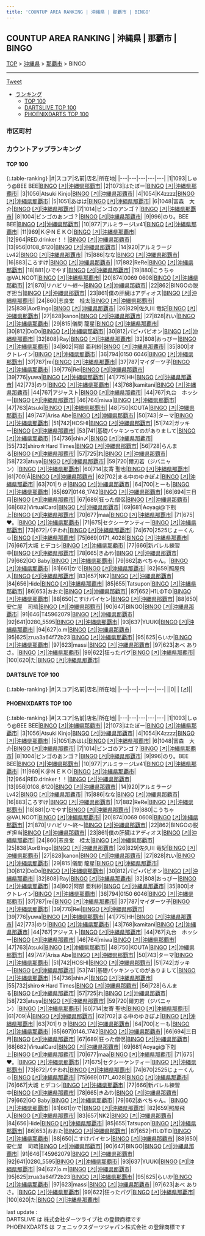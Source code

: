 ```yaml
---
title: 'COUNTUP AREA RANKING | 沖縄県 | 那覇市 | BINGO'
---
```

## COUNTUP AREA RANKING | 沖縄県 | 那覇市 | BINGO

[TOP](/darts/rank/) > [沖縄県](/darts/rank/沖縄県/) > [那覇市](/darts/rank/沖縄県/那覇市/) > BINGO

___

<a href="https://twitter.com/share?ref_src=twsrc%5Etfw" data-text="COUNTUP AREA RANKING | 沖縄県那覇市BINGO" class="twitter-share-button" data-hashtags="DARTSLIVE,PHOENIXDARTS,darts,ダーツ" data-show-count="false">Tweet</a>

* [ランキング](#カウントアップランキング)
    * [TOP 100](#top-100)
    * [DARTSLIVE TOP 100](#dartslive-top-100)
    * [PHOENIXDARTS TOP 100](#phoenixdarts-top-100)

### 市区町村

<ul>

</ul>

### カウントアップランキング

#### TOP 100



{:.table-ranking}
|#|スコア|名前|店名|所在地|
|---|---|---|---|---|
|1|1093|<span class="rank-name-pd">しゅう@BEE BEE</span>|<a href="/darts/rank/shops/79689.html">BINGO</a> <a href="https://vs.phoenixdarts.com/jp/shop/shopDetailInfo/s_79689?s_seq=79689">[↗]</a>|<a href="/darts/rank/沖縄県/那覇市">沖縄県那覇市</a>|
|2|1073|<span class="rank-name-pd">はたぼー</span>|<a href="/darts/rank/shops/79689.html">BINGO</a> <a href="https://vs.phoenixdarts.com/jp/shop/shopDetailInfo/s_79689?s_seq=79689">[↗]</a>|<a href="/darts/rank/沖縄県/那覇市">沖縄県那覇市</a>|
|3|1056|<span class="rank-name-pd">Atsuki Kinjo</span>|<a href="/darts/rank/shops/79689.html">BINGO</a> <a href="https://vs.phoenixdarts.com/jp/shop/shopDetailInfo/s_79689?s_seq=79689">[↗]</a>|<a href="/darts/rank/沖縄県/那覇市">沖縄県那覇市</a>|
|4|1054|<span class="rank-name-pd">K4zzzz</span>|<a href="/darts/rank/shops/79689.html">BINGO</a> <a href="https://vs.phoenixdarts.com/jp/shop/shopDetailInfo/s_79689?s_seq=79689">[↗]</a>|<a href="/darts/rank/沖縄県/那覇市">沖縄県那覇市</a>|
|5|1051|<span class="rank-name-pd">あはは</span>|<a href="/darts/rank/shops/79689.html">BINGO</a> <a href="https://vs.phoenixdarts.com/jp/shop/shopDetailInfo/s_79689?s_seq=79689">[↗]</a>|<a href="/darts/rank/沖縄県/那覇市">沖縄県那覇市</a>|
|6|1048|<span class="rank-name-pd">富森　大介</span>|<a href="/darts/rank/shops/79689.html">BINGO</a> <a href="https://vs.phoenixdarts.com/jp/shop/shopDetailInfo/s_79689?s_seq=79689">[↗]</a>|<a href="/darts/rank/沖縄県/那覇市">沖縄県那覇市</a>|
|7|1014|<span class="rank-name-pd">ビンゴのアンゴ？</span>|<a href="/darts/rank/shops/79689.html">BINGO</a> <a href="https://vs.phoenixdarts.com/jp/shop/shopDetailInfo/s_79689?s_seq=79689">[↗]</a>|<a href="/darts/rank/沖縄県/那覇市">沖縄県那覇市</a>|
|8|1004|<span class="rank-name-pd">ビンゴのあンゴ？</span>|<a href="/darts/rank/shops/79689.html">BINGO</a> <a href="https://vs.phoenixdarts.com/jp/shop/shopDetailInfo/s_79689?s_seq=79689">[↗]</a>|<a href="/darts/rank/沖縄県/那覇市">沖縄県那覇市</a>|
|9|996|<span class="rank-name-pd">のり。BEE BEE</span>|<a href="/darts/rank/shops/79689.html">BINGO</a> <a href="https://vs.phoenixdarts.com/jp/shop/shopDetailInfo/s_79689?s_seq=79689">[↗]</a>|<a href="/darts/rank/沖縄県/那覇市">沖縄県那覇市</a>|
|10|977|<span class="rank-name-pd">アルミラージLv41</span>|<a href="/darts/rank/shops/79689.html">BINGO</a> <a href="https://vs.phoenixdarts.com/jp/shop/shopDetailInfo/s_79689?s_seq=79689">[↗]</a>|<a href="/darts/rank/沖縄県/那覇市">沖縄県那覇市</a>|
|11|969|<span class="rank-name-pd">Ｋ＠ＮＥＫＯ</span>|<a href="/darts/rank/shops/79689.html">BINGO</a> <a href="https://vs.phoenixdarts.com/jp/shop/shopDetailInfo/s_79689?s_seq=79689">[↗]</a>|<a href="/darts/rank/沖縄県/那覇市">沖縄県那覇市</a>|
|12|964|<span class="rank-name-pd">RED.drinker！！</span>|<a href="/darts/rank/shops/79689.html">BINGO</a> <a href="https://vs.phoenixdarts.com/jp/shop/shopDetailInfo/s_79689?s_seq=79689">[↗]</a>|<a href="/darts/rank/沖縄県/那覇市">沖縄県那覇市</a>|
|13|956|<span class="rank-name-pd">0108_6120</span>|<a href="/darts/rank/shops/79689.html">BINGO</a> <a href="https://vs.phoenixdarts.com/jp/shop/shopDetailInfo/s_79689?s_seq=79689">[↗]</a>|<a href="/darts/rank/沖縄県/那覇市">沖縄県那覇市</a>|
|14|920|<span class="rank-name-pd">アルミラージLv42</span>|<a href="/darts/rank/shops/79689.html">BINGO</a> <a href="https://vs.phoenixdarts.com/jp/shop/shopDetailInfo/s_79689?s_seq=79689">[↗]</a>|<a href="/darts/rank/沖縄県/那覇市">沖縄県那覇市</a>|
|15|886|<span class="rank-name-pd">なな</span>|<a href="/darts/rank/shops/79689.html">BINGO</a> <a href="https://vs.phoenixdarts.com/jp/shop/shopDetailInfo/s_79689?s_seq=79689">[↗]</a>|<a href="/darts/rank/沖縄県/那覇市">沖縄県那覇市</a>|
|16|883|<span class="rank-name-pd">ころすけ</span>|<a href="/darts/rank/shops/79689.html">BINGO</a> <a href="https://vs.phoenixdarts.com/jp/shop/shopDetailInfo/s_79689?s_seq=79689">[↗]</a>|<a href="/darts/rank/沖縄県/那覇市">沖縄県那覇市</a>|
|17|882|<span class="rank-name-pd">ReRe</span>|<a href="/darts/rank/shops/79689.html">BINGO</a> <a href="https://vs.phoenixdarts.com/jp/shop/shopDetailInfo/s_79689?s_seq=79689">[↗]</a>|<a href="/darts/rank/沖縄県/那覇市">沖縄県那覇市</a>|
|18|881|<span class="rank-name-pd">ひでやす</span>|<a href="/darts/rank/shops/79689.html">BINGO</a> <a href="https://vs.phoenixdarts.com/jp/shop/shopDetailInfo/s_79689?s_seq=79689">[↗]</a>|<a href="/darts/rank/沖縄県/那覇市">沖縄県那覇市</a>|
|19|880|<span class="rank-name-pd">こうちゃ@VALNOOT</span>|<a href="/darts/rank/shops/79689.html">BINGO</a> <a href="https://vs.phoenixdarts.com/jp/shop/shopDetailInfo/s_79689?s_seq=79689">[↗]</a>|<a href="/darts/rank/沖縄県/那覇市">沖縄県那覇市</a>|
|20|874|<span class="rank-name-pd">0069 0608</span>|<a href="/darts/rank/shops/79689.html">BINGO</a> <a href="https://vs.phoenixdarts.com/jp/shop/shopDetailInfo/s_79689?s_seq=79689">[↗]</a>|<a href="/darts/rank/沖縄県/那覇市">沖縄県那覇市</a>|
|21|870|<span class="rank-name-pd">リハビリ〜終〜</span>|<a href="/darts/rank/shops/79689.html">BINGO</a> <a href="https://vs.phoenixdarts.com/jp/shop/shopDetailInfo/s_79689?s_seq=79689">[↗]</a>|<a href="/darts/rank/沖縄県/那覇市">沖縄県那覇市</a>|
|22|862|<span class="rank-name-pd">BINGOの脱ぎ担当</span>|<a href="/darts/rank/shops/79689.html">BINGO</a> <a href="https://vs.phoenixdarts.com/jp/shop/shopDetailInfo/s_79689?s_seq=79689">[↗]</a>|<a href="/darts/rank/沖縄県/那覇市">沖縄県那覇市</a>|
|23|861|<span class="rank-name-pd">僕の肝臓はアディオス</span>|<a href="/darts/rank/shops/79689.html">BINGO</a> <a href="https://vs.phoenixdarts.com/jp/shop/shopDetailInfo/s_79689?s_seq=79689">[↗]</a>|<a href="/darts/rank/沖縄県/那覇市">沖縄県那覇市</a>|
|24|860|<span class="rank-name-pd">志良堂　桂太</span>|<a href="/darts/rank/shops/79689.html">BINGO</a> <a href="https://vs.phoenixdarts.com/jp/shop/shopDetailInfo/s_79689?s_seq=79689">[↗]</a>|<a href="/darts/rank/沖縄県/那覇市">沖縄県那覇市</a>|
|25|838|<span class="rank-name-pd">AorBIngo</span>|<a href="/darts/rank/shops/79689.html">BINGO</a> <a href="https://vs.phoenixdarts.com/jp/shop/shopDetailInfo/s_79689?s_seq=79689">[↗]</a>|<a href="/darts/rank/沖縄県/那覇市">沖縄県那覇市</a>|
|26|829|<span class="rank-name-pd"><span class="pro-icon-pd"></span>佐久川 竜妃</span>|<a href="/darts/rank/shops/79689.html">BINGO</a> <a href="https://vs.phoenixdarts.com/jp/shop/shopDetailInfo/s_79689?s_seq=79689">[↗]</a>|<a href="/darts/rank/沖縄県/那覇市">沖縄県那覇市</a>|
|27|828|<span class="rank-name-pd">kanon</span>|<a href="/darts/rank/shops/79689.html">BINGO</a> <a href="https://vs.phoenixdarts.com/jp/shop/shopDetailInfo/s_79689?s_seq=79689">[↗]</a>|<a href="/darts/rank/沖縄県/那覇市">沖縄県那覇市</a>|
|27|828|<span class="rank-name-pd">れい</span>|<a href="/darts/rank/shops/79689.html">BINGO</a> <a href="https://vs.phoenixdarts.com/jp/shop/shopDetailInfo/s_79689?s_seq=79689">[↗]</a>|<a href="/darts/rank/沖縄県/那覇市">沖縄県那覇市</a>|
|29|815|<span class="rank-name-pd"><span class="pro-icon-pd"></span>儀間 龍星</span>|<a href="/darts/rank/shops/79689.html">BINGO</a> <a href="https://vs.phoenixdarts.com/jp/shop/shopDetailInfo/s_79689?s_seq=79689">[↗]</a>|<a href="/darts/rank/沖縄県/那覇市">沖縄県那覇市</a>|
|30|812|<span class="rank-name-pd">DoDo</span>|<a href="/darts/rank/shops/79689.html">BINGO</a> <a href="https://vs.phoenixdarts.com/jp/shop/shopDetailInfo/s_79689?s_seq=79689">[↗]</a>|<a href="/darts/rank/沖縄県/那覇市">沖縄県那覇市</a>|
|30|812|<span class="rank-name-pd">パピ•パピオン</span>|<a href="/darts/rank/shops/79689.html">BINGO</a> <a href="https://vs.phoenixdarts.com/jp/shop/shopDetailInfo/s_79689?s_seq=79689">[↗]</a>|<a href="/darts/rank/沖縄県/那覇市">沖縄県那覇市</a>|
|32|808|<span class="rank-name-pd">iRay</span>|<a href="/darts/rank/shops/79689.html">BINGO</a> <a href="https://vs.phoenixdarts.com/jp/shop/shopDetailInfo/s_79689?s_seq=79689">[↗]</a>|<a href="/darts/rank/沖縄県/那覇市">沖縄県那覇市</a>|
|32|808|<span class="rank-name-pd">おっぴー</span>|<a href="/darts/rank/shops/79689.html">BINGO</a> <a href="https://vs.phoenixdarts.com/jp/shop/shopDetailInfo/s_79689?s_seq=79689">[↗]</a>|<a href="/darts/rank/沖縄県/那覇市">沖縄県那覇市</a>|
|34|802|<span class="rank-name-pd">阿部 亜利紗</span>|<a href="/darts/rank/shops/79689.html">BINGO</a> <a href="https://vs.phoenixdarts.com/jp/shop/shopDetailInfo/s_79689?s_seq=79689">[↗]</a>|<a href="/darts/rank/沖縄県/那覇市">沖縄県那覇市</a>|
|35|800|<span class="rank-name-pd">オクトレイン</span>|<a href="/darts/rank/shops/79689.html">BINGO</a> <a href="https://vs.phoenixdarts.com/jp/shop/shopDetailInfo/s_79689?s_seq=79689">[↗]</a>|<a href="/darts/rank/沖縄県/那覇市">沖縄県那覇市</a>|
|36|794|<span class="rank-name-pd">0150 6046</span>|<a href="/darts/rank/shops/79689.html">BINGO</a> <a href="https://vs.phoenixdarts.com/jp/shop/shopDetailInfo/s_79689?s_seq=79689">[↗]</a>|<a href="/darts/rank/沖縄県/那覇市">沖縄県那覇市</a>|
|37|787|<span class="rank-name-pd">rei</span>|<a href="/darts/rank/shops/79689.html">BINGO</a> <a href="https://vs.phoenixdarts.com/jp/shop/shopDetailInfo/s_79689?s_seq=79689">[↗]</a>|<a href="/darts/rank/沖縄県/那覇市">沖縄県那覇市</a>|
|37|787|<span class="rank-name-pd">マイダーツ子</span>|<a href="/darts/rank/shops/79689.html">BINGO</a> <a href="https://vs.phoenixdarts.com/jp/shop/shopDetailInfo/s_79689?s_seq=79689">[↗]</a>|<a href="/darts/rank/沖縄県/那覇市">沖縄県那覇市</a>|
|39|776|<span class="rank-name-pd">Rei</span>|<a href="/darts/rank/shops/79689.html">BINGO</a> <a href="https://vs.phoenixdarts.com/jp/shop/shopDetailInfo/s_79689?s_seq=79689">[↗]</a>|<a href="/darts/rank/沖縄県/那覇市">沖縄県那覇市</a>|
|39|776|<span class="rank-name-pd">yuwa</span>|<a href="/darts/rank/shops/79689.html">BINGO</a> <a href="https://vs.phoenixdarts.com/jp/shop/shopDetailInfo/s_79689?s_seq=79689">[↗]</a>|<a href="/darts/rank/沖縄県/那覇市">沖縄県那覇市</a>|
|41|775|<span class="rank-name-pd">HH</span>|<a href="/darts/rank/shops/79689.html">BINGO</a> <a href="https://vs.phoenixdarts.com/jp/shop/shopDetailInfo/s_79689?s_seq=79689">[↗]</a>|<a href="/darts/rank/沖縄県/那覇市">沖縄県那覇市</a>|
|42|773|<span class="rank-name-pd">のり</span>|<a href="/darts/rank/shops/79689.html">BINGO</a> <a href="https://vs.phoenixdarts.com/jp/shop/shopDetailInfo/s_79689?s_seq=79689">[↗]</a>|<a href="/darts/rank/沖縄県/那覇市">沖縄県那覇市</a>|
|43|768|<span class="rank-name-pd">kamitani</span>|<a href="/darts/rank/shops/79689.html">BINGO</a> <a href="https://vs.phoenixdarts.com/jp/shop/shopDetailInfo/s_79689?s_seq=79689">[↗]</a>|<a href="/darts/rank/沖縄県/那覇市">沖縄県那覇市</a>|
|44|767|<span class="rank-name-pd">アジャスト</span>|<a href="/darts/rank/shops/79689.html">BINGO</a> <a href="https://vs.phoenixdarts.com/jp/shop/shopDetailInfo/s_79689?s_seq=79689">[↗]</a>|<a href="/darts/rank/沖縄県/那覇市">沖縄県那覇市</a>|
|44|767|<span class="rank-name-pd">丸台　ホッシー</span>|<a href="/darts/rank/shops/79689.html">BINGO</a> <a href="https://vs.phoenixdarts.com/jp/shop/shopDetailInfo/s_79689?s_seq=79689">[↗]</a>|<a href="/darts/rank/沖縄県/那覇市">沖縄県那覇市</a>|
|46|764|<span class="rank-name-pd">miwa</span>|<a href="/darts/rank/shops/79689.html">BINGO</a> <a href="https://vs.phoenixdarts.com/jp/shop/shopDetailInfo/s_79689?s_seq=79689">[↗]</a>|<a href="/darts/rank/沖縄県/那覇市">沖縄県那覇市</a>|
|47|763|<span class="rank-name-pd">Atsuki</span>|<a href="/darts/rank/shops/79689.html">BINGO</a> <a href="https://vs.phoenixdarts.com/jp/shop/shopDetailInfo/s_79689?s_seq=79689">[↗]</a>|<a href="/darts/rank/沖縄県/那覇市">沖縄県那覇市</a>|
|48|750|<span class="rank-name-pd">KOUTA</span>|<a href="/darts/rank/shops/79689.html">BINGO</a> <a href="https://vs.phoenixdarts.com/jp/shop/shopDetailInfo/s_79689?s_seq=79689">[↗]</a>|<a href="/darts/rank/沖縄県/那覇市">沖縄県那覇市</a>|
|49|747|<span class="rank-name-pd">Arisa Abe</span>|<a href="/darts/rank/shops/79689.html">BINGO</a> <a href="https://vs.phoenixdarts.com/jp/shop/shopDetailInfo/s_79689?s_seq=79689">[↗]</a>|<a href="/darts/rank/沖縄県/那覇市">沖縄県那覇市</a>|
|50|743|<span class="rank-name-pd">ターマ</span>|<a href="/darts/rank/shops/79689.html">BINGO</a> <a href="https://vs.phoenixdarts.com/jp/shop/shopDetailInfo/s_79689?s_seq=79689">[↗]</a>|<a href="/darts/rank/沖縄県/那覇市">沖縄県那覇市</a>|
|51|742|<span class="rank-name-pd">HOSHI</span>|<a href="/darts/rank/shops/79689.html">BINGO</a> <a href="https://vs.phoenixdarts.com/jp/shop/shopDetailInfo/s_79689?s_seq=79689">[↗]</a>|<a href="/darts/rank/沖縄県/那覇市">沖縄県那覇市</a>|
|51|742|<span class="rank-name-pd">ガッキー</span>|<a href="/darts/rank/shops/79689.html">BINGO</a> <a href="https://vs.phoenixdarts.com/jp/shop/shopDetailInfo/s_79689?s_seq=79689">[↗]</a>|<a href="/darts/rank/沖縄県/那覇市">沖縄県那覇市</a>|
|53|741|<span class="rank-name-pd">基礎パッキンってのがありまして</span>|<a href="/darts/rank/shops/79689.html">BINGO</a> <a href="https://vs.phoenixdarts.com/jp/shop/shopDetailInfo/s_79689?s_seq=79689">[↗]</a>|<a href="/darts/rank/沖縄県/那覇市">沖縄県那覇市</a>|
|54|736|<span class="rank-name-pd">shin〆</span>|<a href="/darts/rank/shops/79689.html">BINGO</a> <a href="https://vs.phoenixdarts.com/jp/shop/shopDetailInfo/s_79689?s_seq=79689">[↗]</a>|<a href="/darts/rank/沖縄県/那覇市">沖縄県那覇市</a>|
|55|732|<span class="rank-name-pd">shiro☆Hard Times</span>|<a href="/darts/rank/shops/79689.html">BINGO</a> <a href="https://vs.phoenixdarts.com/jp/shop/shopDetailInfo/s_79689?s_seq=79689">[↗]</a>|<a href="/darts/rank/沖縄県/那覇市">沖縄県那覇市</a>|
|56|728|<span class="rank-name-pd">らんまる</span>|<a href="/darts/rank/shops/79689.html">BINGO</a> <a href="https://vs.phoenixdarts.com/jp/shop/shopDetailInfo/s_79689?s_seq=79689">[↗]</a>|<a href="/darts/rank/沖縄県/那覇市">沖縄県那覇市</a>|
|57|725|<span class="rank-name-pd">れ</span>|<a href="/darts/rank/shops/79689.html">BINGO</a> <a href="https://vs.phoenixdarts.com/jp/shop/shopDetailInfo/s_79689?s_seq=79689">[↗]</a>|<a href="/darts/rank/沖縄県/那覇市">沖縄県那覇市</a>|
|58|723|<span class="rank-name-pd">atuya</span>|<a href="/darts/rank/shops/79689.html">BINGO</a> <a href="https://vs.phoenixdarts.com/jp/shop/shopDetailInfo/s_79689?s_seq=79689">[↗]</a>|<a href="/darts/rank/沖縄県/那覇市">沖縄県那覇市</a>|
|59|720|<span class="rank-name-pd">爾刃若（ジバニャン）</span>|<a href="/darts/rank/shops/79689.html">BINGO</a> <a href="https://vs.phoenixdarts.com/jp/shop/shopDetailInfo/s_79689?s_seq=79689">[↗]</a>|<a href="/darts/rank/沖縄県/那覇市">沖縄県那覇市</a>|
|60|714|<span class="rank-name-pd">友寄 聖也</span>|<a href="/darts/rank/shops/79689.html">BINGO</a> <a href="https://vs.phoenixdarts.com/jp/shop/shopDetailInfo/s_79689?s_seq=79689">[↗]</a>|<a href="/darts/rank/沖縄県/那覇市">沖縄県那覇市</a>|
|61|709|<span class="rank-name-pd">Å</span>|<a href="/darts/rank/shops/79689.html">BINGO</a> <a href="https://vs.phoenixdarts.com/jp/shop/shopDetailInfo/s_79689?s_seq=79689">[↗]</a>|<a href="/darts/rank/沖縄県/那覇市">沖縄県那覇市</a>|
|62|702|<span class="rank-name-pd">まる中のゆきぽよ</span>|<a href="/darts/rank/shops/79689.html">BINGO</a> <a href="https://vs.phoenixdarts.com/jp/shop/shopDetailInfo/s_79689?s_seq=79689">[↗]</a>|<a href="/darts/rank/沖縄県/那覇市">沖縄県那覇市</a>|
|63|701|<span class="rank-name-pd">りき</span>|<a href="/darts/rank/shops/79689.html">BINGO</a> <a href="https://vs.phoenixdarts.com/jp/shop/shopDetailInfo/s_79689?s_seq=79689">[↗]</a>|<a href="/darts/rank/沖縄県/那覇市">沖縄県那覇市</a>|
|64|700|<span class="rank-name-pd">とーも</span>|<a href="/darts/rank/shops/79689.html">BINGO</a> <a href="https://vs.phoenixdarts.com/jp/shop/shopDetailInfo/s_79689?s_seq=79689">[↗]</a>|<a href="/darts/rank/沖縄県/那覇市">沖縄県那覇市</a>|
|65|697|<span class="rank-name-pd">0146_1742</span>|<a href="/darts/rank/shops/79689.html">BINGO</a> <a href="https://vs.phoenixdarts.com/jp/shop/shopDetailInfo/s_79689?s_seq=79689">[↗]</a>|<a href="/darts/rank/沖縄県/那覇市">沖縄県那覇市</a>|
|66|694|<span class="rank-name-pd">三日月</span>|<a href="/darts/rank/shops/79689.html">BINGO</a> <a href="https://vs.phoenixdarts.com/jp/shop/shopDetailInfo/s_79689?s_seq=79689">[↗]</a>|<a href="/darts/rank/沖縄県/那覇市">沖縄県那覇市</a>|
|67|689|<span class="rank-name-pd">狂った僧侶</span>|<a href="/darts/rank/shops/79689.html">BINGO</a> <a href="https://vs.phoenixdarts.com/jp/shop/shopDetailInfo/s_79689?s_seq=79689">[↗]</a>|<a href="/darts/rank/沖縄県/那覇市">沖縄県那覇市</a>|
|68|682|<span class="rank-name-pd">VirtualCard</span>|<a href="/darts/rank/shops/79689.html">BINGO</a> <a href="https://vs.phoenixdarts.com/jp/shop/shopDetailInfo/s_79689?s_seq=79689">[↗]</a>|<a href="/darts/rank/沖縄県/那覇市">沖縄県那覇市</a>|
|69|681|<span class="rank-name-pd">Aoyagi@下剋上</span>|<a href="/darts/rank/shops/79689.html">BINGO</a> <a href="https://vs.phoenixdarts.com/jp/shop/shopDetailInfo/s_79689?s_seq=79689">[↗]</a>|<a href="/darts/rank/沖縄県/那覇市">沖縄県那覇市</a>|
|70|677|<span class="rank-name-pd">maa</span>|<a href="/darts/rank/shops/79689.html">BINGO</a> <a href="https://vs.phoenixdarts.com/jp/shop/shopDetailInfo/s_79689?s_seq=79689">[↗]</a>|<a href="/darts/rank/沖縄県/那覇市">沖縄県那覇市</a>|
|71|675|<span class="rank-name-pd">❤︎。</span>|<a href="/darts/rank/shops/79689.html">BINGO</a> <a href="https://vs.phoenixdarts.com/jp/shop/shopDetailInfo/s_79689?s_seq=79689">[↗]</a>|<a href="/darts/rank/沖縄県/那覇市">沖縄県那覇市</a>|
|71|675|<span class="rank-name-pd">セクシーケンティー</span>|<a href="/darts/rank/shops/79689.html">BINGO</a> <a href="https://vs.phoenixdarts.com/jp/shop/shopDetailInfo/s_79689?s_seq=79689">[↗]</a>|<a href="/darts/rank/沖縄県/那覇市">沖縄県那覇市</a>|
|73|672|<span class="rank-name-pd">パチわれ</span>|<a href="/darts/rank/shops/79689.html">BINGO</a> <a href="https://vs.phoenixdarts.com/jp/shop/shopDetailInfo/s_79689?s_seq=79689">[↗]</a>|<a href="/darts/rank/沖縄県/那覇市">沖縄県那覇市</a>|
|74|670|<span class="rank-name-pd">2525じょーくん☺︎</span>|<a href="/darts/rank/shops/79689.html">BINGO</a> <a href="https://vs.phoenixdarts.com/jp/shop/shopDetailInfo/s_79689?s_seq=79689">[↗]</a>|<a href="/darts/rank/沖縄県/那覇市">沖縄県那覇市</a>|
|75|669|<span class="rank-name-pd">0171_4028</span>|<a href="/darts/rank/shops/79689.html">BINGO</a> <a href="https://vs.phoenixdarts.com/jp/shop/shopDetailInfo/s_79689?s_seq=79689">[↗]</a>|<a href="/darts/rank/沖縄県/那覇市">沖縄県那覇市</a>|
|76|667|<span class="rank-name-pd">大城 ヒデコシ</span>|<a href="/darts/rank/shops/79689.html">BINGO</a> <a href="https://vs.phoenixdarts.com/jp/shop/shopDetailInfo/s_79689?s_seq=79689">[↗]</a>|<a href="/darts/rank/沖縄県/那覇市">沖縄県那覇市</a>|
|77|666|<span class="rank-name-pd">新バレル練習中</span>|<a href="/darts/rank/shops/79689.html">BINGO</a> <a href="https://vs.phoenixdarts.com/jp/shop/shopDetailInfo/s_79689?s_seq=79689">[↗]</a>|<a href="/darts/rank/沖縄県/那覇市">沖縄県那覇市</a>|
|78|665|<span class="rank-name-pd">きゐｻﾝ</span>|<a href="/darts/rank/shops/79689.html">BINGO</a> <a href="https://vs.phoenixdarts.com/jp/shop/shopDetailInfo/s_79689?s_seq=79689">[↗]</a>|<a href="/darts/rank/沖縄県/那覇市">沖縄県那覇市</a>|
|79|662|<span class="rank-name-pd">GO Baby</span>|<a href="/darts/rank/shops/79689.html">BINGO</a> <a href="https://vs.phoenixdarts.com/jp/shop/shopDetailInfo/s_79689?s_seq=79689">[↗]</a>|<a href="/darts/rank/沖縄県/那覇市">沖縄県那覇市</a>|
|79|662|<span class="rank-name-pd">あべちゃん。</span>|<a href="/darts/rank/shops/79689.html">BINGO</a> <a href="https://vs.phoenixdarts.com/jp/shop/shopDetailInfo/s_79689?s_seq=79689">[↗]</a>|<a href="/darts/rank/沖縄県/那覇市">沖縄県那覇市</a>|
|81|661|<span class="rank-name-pd">かで</span>|<a href="/darts/rank/shops/79689.html">BINGO</a> <a href="https://vs.phoenixdarts.com/jp/shop/shopDetailInfo/s_79689?s_seq=79689">[↗]</a>|<a href="/darts/rank/沖縄県/那覇市">沖縄県那覇市</a>|
|82|659|<span class="rank-name-pd">照屋飛人</span>|<a href="/darts/rank/shops/79689.html">BINGO</a> <a href="https://vs.phoenixdarts.com/jp/shop/shopDetailInfo/s_79689?s_seq=79689">[↗]</a>|<a href="/darts/rank/沖縄県/那覇市">沖縄県那覇市</a>|
|83|657|<span class="rank-name-pd">NK2</span>|<a href="/darts/rank/shops/79689.html">BINGO</a> <a href="https://vs.phoenixdarts.com/jp/shop/shopDetailInfo/s_79689?s_seq=79689">[↗]</a>|<a href="/darts/rank/沖縄県/那覇市">沖縄県那覇市</a>|
|84|656|<span class="rank-name-pd">Hide</span>|<a href="/darts/rank/shops/79689.html">BINGO</a> <a href="https://vs.phoenixdarts.com/jp/shop/shopDetailInfo/s_79689?s_seq=79689">[↗]</a>|<a href="/darts/rank/沖縄県/那覇市">沖縄県那覇市</a>|
|85|655|<span class="rank-name-pd">Tatsupon</span>|<a href="/darts/rank/shops/79689.html">BINGO</a> <a href="https://vs.phoenixdarts.com/jp/shop/shopDetailInfo/s_79689?s_seq=79689">[↗]</a>|<a href="/darts/rank/沖縄県/那覇市">沖縄県那覇市</a>|
|86|653|<span class="rank-name-pd">おおた</span>|<a href="/darts/rank/shops/79689.html">BINGO</a> <a href="https://vs.phoenixdarts.com/jp/shop/shopDetailInfo/s_79689?s_seq=79689">[↗]</a>|<a href="/darts/rank/沖縄県/那覇市">沖縄県那覇市</a>|
|87|652|<span class="rank-name-pd">H1LΦTΦ</span>|<a href="/darts/rank/shops/79689.html">BINGO</a> <a href="https://vs.phoenixdarts.com/jp/shop/shopDetailInfo/s_79689?s_seq=79689">[↗]</a>|<a href="/darts/rank/沖縄県/那覇市">沖縄県那覇市</a>|
|88|650|<span class="rank-name-pd">こすけパイセン</span>|<a href="/darts/rank/shops/79689.html">BINGO</a> <a href="https://vs.phoenixdarts.com/jp/shop/shopDetailInfo/s_79689?s_seq=79689">[↗]</a>|<a href="/darts/rank/沖縄県/那覇市">沖縄県那覇市</a>|
|88|650|<span class="rank-name-pd">安仁屋　司琉</span>|<a href="/darts/rank/shops/79689.html">BINGO</a> <a href="https://vs.phoenixdarts.com/jp/shop/shopDetailInfo/s_79689?s_seq=79689">[↗]</a>|<a href="/darts/rank/沖縄県/那覇市">沖縄県那覇市</a>|
|90|647|<span class="rank-name-pd">BINGO</span>|<a href="/darts/rank/shops/79689.html">BINGO</a> <a href="https://vs.phoenixdarts.com/jp/shop/shopDetailInfo/s_79689?s_seq=79689">[↗]</a>|<a href="/darts/rank/沖縄県/那覇市">沖縄県那覇市</a>|
|91|646|<span class="rank-name-pd">T45962079</span>|<a href="/darts/rank/shops/79689.html">BINGO</a> <a href="https://vs.phoenixdarts.com/jp/shop/shopDetailInfo/s_79689?s_seq=79689">[↗]</a>|<a href="/darts/rank/沖縄県/那覇市">沖縄県那覇市</a>|
|92|641|<span class="rank-name-pd">0280_5595</span>|<a href="/darts/rank/shops/79689.html">BINGO</a> <a href="https://vs.phoenixdarts.com/jp/shop/shopDetailInfo/s_79689?s_seq=79689">[↗]</a>|<a href="/darts/rank/沖縄県/那覇市">沖縄県那覇市</a>|
|93|637|<span class="rank-name-pd">YUUKI</span>|<a href="/darts/rank/shops/79689.html">BINGO</a> <a href="https://vs.phoenixdarts.com/jp/shop/shopDetailInfo/s_79689?s_seq=79689">[↗]</a>|<a href="/darts/rank/沖縄県/那覇市">沖縄県那覇市</a>|
|94|627|<span class="rank-name-pd">o.m</span>|<a href="/darts/rank/shops/79689.html">BINGO</a> <a href="https://vs.phoenixdarts.com/jp/shop/shopDetailInfo/s_79689?s_seq=79689">[↗]</a>|<a href="/darts/rank/沖縄県/那覇市">沖縄県那覇市</a>|
|95|625|<span class="rank-name-pd">zrua3a64f72b23</span>|<a href="/darts/rank/shops/79689.html">BINGO</a> <a href="https://vs.phoenixdarts.com/jp/shop/shopDetailInfo/s_79689?s_seq=79689">[↗]</a>|<a href="/darts/rank/沖縄県/那覇市">沖縄県那覇市</a>|
|95|625|<span class="rank-name-pd">らいか</span>|<a href="/darts/rank/shops/79689.html">BINGO</a> <a href="https://vs.phoenixdarts.com/jp/shop/shopDetailInfo/s_79689?s_seq=79689">[↗]</a>|<a href="/darts/rank/沖縄県/那覇市">沖縄県那覇市</a>|
|97|623|<span class="rank-name-pd">massi</span>|<a href="/darts/rank/shops/79689.html">BINGO</a> <a href="https://vs.phoenixdarts.com/jp/shop/shopDetailInfo/s_79689?s_seq=79689">[↗]</a>|<a href="/darts/rank/沖縄県/那覇市">沖縄県那覇市</a>|
|97|623|<span class="rank-name-pd">あべ ありさ。</span>|<a href="/darts/rank/shops/79689.html">BINGO</a> <a href="https://vs.phoenixdarts.com/jp/shop/shopDetailInfo/s_79689?s_seq=79689">[↗]</a>|<a href="/darts/rank/沖縄県/那覇市">沖縄県那覇市</a>|
|99|622|<span class="rank-name-pd">狂ったパグ</span>|<a href="/darts/rank/shops/79689.html">BINGO</a> <a href="https://vs.phoenixdarts.com/jp/shop/shopDetailInfo/s_79689?s_seq=79689">[↗]</a>|<a href="/darts/rank/沖縄県/那覇市">沖縄県那覇市</a>|
|100|620|<span class="rank-name-pd">た</span>|<a href="/darts/rank/shops/79689.html">BINGO</a> <a href="https://vs.phoenixdarts.com/jp/shop/shopDetailInfo/s_79689?s_seq=79689">[↗]</a>|<a href="/darts/rank/沖縄県/那覇市">沖縄県那覇市</a>|


#### DARTSLIVE TOP 100



{:.table-ranking}
|#|スコア|名前|店名|所在地|
|---|---|---|---|---|
||0|<span class="rank-name-dl"> </span>|<a href="/darts/rank/shops/.html"></a> <a href="">[↗]</a>|<a href="/darts/rank//"></a>|


#### PHOENIXDARTS TOP 100



{:.table-ranking}
|#|スコア|名前|店名|所在地|
|---|---|---|---|---|
|1|1093|<span class="rank-name-pd">しゅう@BEE BEE</span>|<a href="/darts/rank/shops/79689.html">BINGO</a> <a href="https://vs.phoenixdarts.com/jp/shop/shopDetailInfo/s_79689?s_seq=79689">[↗]</a>|<a href="/darts/rank/沖縄県/那覇市">沖縄県那覇市</a>|
|2|1073|<span class="rank-name-pd">はたぼー</span>|<a href="/darts/rank/shops/79689.html">BINGO</a> <a href="https://vs.phoenixdarts.com/jp/shop/shopDetailInfo/s_79689?s_seq=79689">[↗]</a>|<a href="/darts/rank/沖縄県/那覇市">沖縄県那覇市</a>|
|3|1056|<span class="rank-name-pd">Atsuki Kinjo</span>|<a href="/darts/rank/shops/79689.html">BINGO</a> <a href="https://vs.phoenixdarts.com/jp/shop/shopDetailInfo/s_79689?s_seq=79689">[↗]</a>|<a href="/darts/rank/沖縄県/那覇市">沖縄県那覇市</a>|
|4|1054|<span class="rank-name-pd">K4zzzz</span>|<a href="/darts/rank/shops/79689.html">BINGO</a> <a href="https://vs.phoenixdarts.com/jp/shop/shopDetailInfo/s_79689?s_seq=79689">[↗]</a>|<a href="/darts/rank/沖縄県/那覇市">沖縄県那覇市</a>|
|5|1051|<span class="rank-name-pd">あはは</span>|<a href="/darts/rank/shops/79689.html">BINGO</a> <a href="https://vs.phoenixdarts.com/jp/shop/shopDetailInfo/s_79689?s_seq=79689">[↗]</a>|<a href="/darts/rank/沖縄県/那覇市">沖縄県那覇市</a>|
|6|1048|<span class="rank-name-pd">富森　大介</span>|<a href="/darts/rank/shops/79689.html">BINGO</a> <a href="https://vs.phoenixdarts.com/jp/shop/shopDetailInfo/s_79689?s_seq=79689">[↗]</a>|<a href="/darts/rank/沖縄県/那覇市">沖縄県那覇市</a>|
|7|1014|<span class="rank-name-pd">ビンゴのアンゴ？</span>|<a href="/darts/rank/shops/79689.html">BINGO</a> <a href="https://vs.phoenixdarts.com/jp/shop/shopDetailInfo/s_79689?s_seq=79689">[↗]</a>|<a href="/darts/rank/沖縄県/那覇市">沖縄県那覇市</a>|
|8|1004|<span class="rank-name-pd">ビンゴのあンゴ？</span>|<a href="/darts/rank/shops/79689.html">BINGO</a> <a href="https://vs.phoenixdarts.com/jp/shop/shopDetailInfo/s_79689?s_seq=79689">[↗]</a>|<a href="/darts/rank/沖縄県/那覇市">沖縄県那覇市</a>|
|9|996|<span class="rank-name-pd">のり。BEE BEE</span>|<a href="/darts/rank/shops/79689.html">BINGO</a> <a href="https://vs.phoenixdarts.com/jp/shop/shopDetailInfo/s_79689?s_seq=79689">[↗]</a>|<a href="/darts/rank/沖縄県/那覇市">沖縄県那覇市</a>|
|10|977|<span class="rank-name-pd">アルミラージLv41</span>|<a href="/darts/rank/shops/79689.html">BINGO</a> <a href="https://vs.phoenixdarts.com/jp/shop/shopDetailInfo/s_79689?s_seq=79689">[↗]</a>|<a href="/darts/rank/沖縄県/那覇市">沖縄県那覇市</a>|
|11|969|<span class="rank-name-pd">Ｋ＠ＮＥＫＯ</span>|<a href="/darts/rank/shops/79689.html">BINGO</a> <a href="https://vs.phoenixdarts.com/jp/shop/shopDetailInfo/s_79689?s_seq=79689">[↗]</a>|<a href="/darts/rank/沖縄県/那覇市">沖縄県那覇市</a>|
|12|964|<span class="rank-name-pd">RED.drinker！！</span>|<a href="/darts/rank/shops/79689.html">BINGO</a> <a href="https://vs.phoenixdarts.com/jp/shop/shopDetailInfo/s_79689?s_seq=79689">[↗]</a>|<a href="/darts/rank/沖縄県/那覇市">沖縄県那覇市</a>|
|13|956|<span class="rank-name-pd">0108_6120</span>|<a href="/darts/rank/shops/79689.html">BINGO</a> <a href="https://vs.phoenixdarts.com/jp/shop/shopDetailInfo/s_79689?s_seq=79689">[↗]</a>|<a href="/darts/rank/沖縄県/那覇市">沖縄県那覇市</a>|
|14|920|<span class="rank-name-pd">アルミラージLv42</span>|<a href="/darts/rank/shops/79689.html">BINGO</a> <a href="https://vs.phoenixdarts.com/jp/shop/shopDetailInfo/s_79689?s_seq=79689">[↗]</a>|<a href="/darts/rank/沖縄県/那覇市">沖縄県那覇市</a>|
|15|886|<span class="rank-name-pd">なな</span>|<a href="/darts/rank/shops/79689.html">BINGO</a> <a href="https://vs.phoenixdarts.com/jp/shop/shopDetailInfo/s_79689?s_seq=79689">[↗]</a>|<a href="/darts/rank/沖縄県/那覇市">沖縄県那覇市</a>|
|16|883|<span class="rank-name-pd">ころすけ</span>|<a href="/darts/rank/shops/79689.html">BINGO</a> <a href="https://vs.phoenixdarts.com/jp/shop/shopDetailInfo/s_79689?s_seq=79689">[↗]</a>|<a href="/darts/rank/沖縄県/那覇市">沖縄県那覇市</a>|
|17|882|<span class="rank-name-pd">ReRe</span>|<a href="/darts/rank/shops/79689.html">BINGO</a> <a href="https://vs.phoenixdarts.com/jp/shop/shopDetailInfo/s_79689?s_seq=79689">[↗]</a>|<a href="/darts/rank/沖縄県/那覇市">沖縄県那覇市</a>|
|18|881|<span class="rank-name-pd">ひでやす</span>|<a href="/darts/rank/shops/79689.html">BINGO</a> <a href="https://vs.phoenixdarts.com/jp/shop/shopDetailInfo/s_79689?s_seq=79689">[↗]</a>|<a href="/darts/rank/沖縄県/那覇市">沖縄県那覇市</a>|
|19|880|<span class="rank-name-pd">こうちゃ@VALNOOT</span>|<a href="/darts/rank/shops/79689.html">BINGO</a> <a href="https://vs.phoenixdarts.com/jp/shop/shopDetailInfo/s_79689?s_seq=79689">[↗]</a>|<a href="/darts/rank/沖縄県/那覇市">沖縄県那覇市</a>|
|20|874|<span class="rank-name-pd">0069 0608</span>|<a href="/darts/rank/shops/79689.html">BINGO</a> <a href="https://vs.phoenixdarts.com/jp/shop/shopDetailInfo/s_79689?s_seq=79689">[↗]</a>|<a href="/darts/rank/沖縄県/那覇市">沖縄県那覇市</a>|
|21|870|<span class="rank-name-pd">リハビリ〜終〜</span>|<a href="/darts/rank/shops/79689.html">BINGO</a> <a href="https://vs.phoenixdarts.com/jp/shop/shopDetailInfo/s_79689?s_seq=79689">[↗]</a>|<a href="/darts/rank/沖縄県/那覇市">沖縄県那覇市</a>|
|22|862|<span class="rank-name-pd">BINGOの脱ぎ担当</span>|<a href="/darts/rank/shops/79689.html">BINGO</a> <a href="https://vs.phoenixdarts.com/jp/shop/shopDetailInfo/s_79689?s_seq=79689">[↗]</a>|<a href="/darts/rank/沖縄県/那覇市">沖縄県那覇市</a>|
|23|861|<span class="rank-name-pd">僕の肝臓はアディオス</span>|<a href="/darts/rank/shops/79689.html">BINGO</a> <a href="https://vs.phoenixdarts.com/jp/shop/shopDetailInfo/s_79689?s_seq=79689">[↗]</a>|<a href="/darts/rank/沖縄県/那覇市">沖縄県那覇市</a>|
|24|860|<span class="rank-name-pd">志良堂　桂太</span>|<a href="/darts/rank/shops/79689.html">BINGO</a> <a href="https://vs.phoenixdarts.com/jp/shop/shopDetailInfo/s_79689?s_seq=79689">[↗]</a>|<a href="/darts/rank/沖縄県/那覇市">沖縄県那覇市</a>|
|25|838|<span class="rank-name-pd">AorBIngo</span>|<a href="/darts/rank/shops/79689.html">BINGO</a> <a href="https://vs.phoenixdarts.com/jp/shop/shopDetailInfo/s_79689?s_seq=79689">[↗]</a>|<a href="/darts/rank/沖縄県/那覇市">沖縄県那覇市</a>|
|26|829|<span class="rank-name-pd"><span class="pro-icon-pd"></span>佐久川 竜妃</span>|<a href="/darts/rank/shops/79689.html">BINGO</a> <a href="https://vs.phoenixdarts.com/jp/shop/shopDetailInfo/s_79689?s_seq=79689">[↗]</a>|<a href="/darts/rank/沖縄県/那覇市">沖縄県那覇市</a>|
|27|828|<span class="rank-name-pd">kanon</span>|<a href="/darts/rank/shops/79689.html">BINGO</a> <a href="https://vs.phoenixdarts.com/jp/shop/shopDetailInfo/s_79689?s_seq=79689">[↗]</a>|<a href="/darts/rank/沖縄県/那覇市">沖縄県那覇市</a>|
|27|828|<span class="rank-name-pd">れい</span>|<a href="/darts/rank/shops/79689.html">BINGO</a> <a href="https://vs.phoenixdarts.com/jp/shop/shopDetailInfo/s_79689?s_seq=79689">[↗]</a>|<a href="/darts/rank/沖縄県/那覇市">沖縄県那覇市</a>|
|29|815|<span class="rank-name-pd"><span class="pro-icon-pd"></span>儀間 龍星</span>|<a href="/darts/rank/shops/79689.html">BINGO</a> <a href="https://vs.phoenixdarts.com/jp/shop/shopDetailInfo/s_79689?s_seq=79689">[↗]</a>|<a href="/darts/rank/沖縄県/那覇市">沖縄県那覇市</a>|
|30|812|<span class="rank-name-pd">DoDo</span>|<a href="/darts/rank/shops/79689.html">BINGO</a> <a href="https://vs.phoenixdarts.com/jp/shop/shopDetailInfo/s_79689?s_seq=79689">[↗]</a>|<a href="/darts/rank/沖縄県/那覇市">沖縄県那覇市</a>|
|30|812|<span class="rank-name-pd">パピ•パピオン</span>|<a href="/darts/rank/shops/79689.html">BINGO</a> <a href="https://vs.phoenixdarts.com/jp/shop/shopDetailInfo/s_79689?s_seq=79689">[↗]</a>|<a href="/darts/rank/沖縄県/那覇市">沖縄県那覇市</a>|
|32|808|<span class="rank-name-pd">iRay</span>|<a href="/darts/rank/shops/79689.html">BINGO</a> <a href="https://vs.phoenixdarts.com/jp/shop/shopDetailInfo/s_79689?s_seq=79689">[↗]</a>|<a href="/darts/rank/沖縄県/那覇市">沖縄県那覇市</a>|
|32|808|<span class="rank-name-pd">おっぴー</span>|<a href="/darts/rank/shops/79689.html">BINGO</a> <a href="https://vs.phoenixdarts.com/jp/shop/shopDetailInfo/s_79689?s_seq=79689">[↗]</a>|<a href="/darts/rank/沖縄県/那覇市">沖縄県那覇市</a>|
|34|802|<span class="rank-name-pd">阿部 亜利紗</span>|<a href="/darts/rank/shops/79689.html">BINGO</a> <a href="https://vs.phoenixdarts.com/jp/shop/shopDetailInfo/s_79689?s_seq=79689">[↗]</a>|<a href="/darts/rank/沖縄県/那覇市">沖縄県那覇市</a>|
|35|800|<span class="rank-name-pd">オクトレイン</span>|<a href="/darts/rank/shops/79689.html">BINGO</a> <a href="https://vs.phoenixdarts.com/jp/shop/shopDetailInfo/s_79689?s_seq=79689">[↗]</a>|<a href="/darts/rank/沖縄県/那覇市">沖縄県那覇市</a>|
|36|794|<span class="rank-name-pd">0150 6046</span>|<a href="/darts/rank/shops/79689.html">BINGO</a> <a href="https://vs.phoenixdarts.com/jp/shop/shopDetailInfo/s_79689?s_seq=79689">[↗]</a>|<a href="/darts/rank/沖縄県/那覇市">沖縄県那覇市</a>|
|37|787|<span class="rank-name-pd">rei</span>|<a href="/darts/rank/shops/79689.html">BINGO</a> <a href="https://vs.phoenixdarts.com/jp/shop/shopDetailInfo/s_79689?s_seq=79689">[↗]</a>|<a href="/darts/rank/沖縄県/那覇市">沖縄県那覇市</a>|
|37|787|<span class="rank-name-pd">マイダーツ子</span>|<a href="/darts/rank/shops/79689.html">BINGO</a> <a href="https://vs.phoenixdarts.com/jp/shop/shopDetailInfo/s_79689?s_seq=79689">[↗]</a>|<a href="/darts/rank/沖縄県/那覇市">沖縄県那覇市</a>|
|39|776|<span class="rank-name-pd">Rei</span>|<a href="/darts/rank/shops/79689.html">BINGO</a> <a href="https://vs.phoenixdarts.com/jp/shop/shopDetailInfo/s_79689?s_seq=79689">[↗]</a>|<a href="/darts/rank/沖縄県/那覇市">沖縄県那覇市</a>|
|39|776|<span class="rank-name-pd">yuwa</span>|<a href="/darts/rank/shops/79689.html">BINGO</a> <a href="https://vs.phoenixdarts.com/jp/shop/shopDetailInfo/s_79689?s_seq=79689">[↗]</a>|<a href="/darts/rank/沖縄県/那覇市">沖縄県那覇市</a>|
|41|775|<span class="rank-name-pd">HH</span>|<a href="/darts/rank/shops/79689.html">BINGO</a> <a href="https://vs.phoenixdarts.com/jp/shop/shopDetailInfo/s_79689?s_seq=79689">[↗]</a>|<a href="/darts/rank/沖縄県/那覇市">沖縄県那覇市</a>|
|42|773|<span class="rank-name-pd">のり</span>|<a href="/darts/rank/shops/79689.html">BINGO</a> <a href="https://vs.phoenixdarts.com/jp/shop/shopDetailInfo/s_79689?s_seq=79689">[↗]</a>|<a href="/darts/rank/沖縄県/那覇市">沖縄県那覇市</a>|
|43|768|<span class="rank-name-pd">kamitani</span>|<a href="/darts/rank/shops/79689.html">BINGO</a> <a href="https://vs.phoenixdarts.com/jp/shop/shopDetailInfo/s_79689?s_seq=79689">[↗]</a>|<a href="/darts/rank/沖縄県/那覇市">沖縄県那覇市</a>|
|44|767|<span class="rank-name-pd">アジャスト</span>|<a href="/darts/rank/shops/79689.html">BINGO</a> <a href="https://vs.phoenixdarts.com/jp/shop/shopDetailInfo/s_79689?s_seq=79689">[↗]</a>|<a href="/darts/rank/沖縄県/那覇市">沖縄県那覇市</a>|
|44|767|<span class="rank-name-pd">丸台　ホッシー</span>|<a href="/darts/rank/shops/79689.html">BINGO</a> <a href="https://vs.phoenixdarts.com/jp/shop/shopDetailInfo/s_79689?s_seq=79689">[↗]</a>|<a href="/darts/rank/沖縄県/那覇市">沖縄県那覇市</a>|
|46|764|<span class="rank-name-pd">miwa</span>|<a href="/darts/rank/shops/79689.html">BINGO</a> <a href="https://vs.phoenixdarts.com/jp/shop/shopDetailInfo/s_79689?s_seq=79689">[↗]</a>|<a href="/darts/rank/沖縄県/那覇市">沖縄県那覇市</a>|
|47|763|<span class="rank-name-pd">Atsuki</span>|<a href="/darts/rank/shops/79689.html">BINGO</a> <a href="https://vs.phoenixdarts.com/jp/shop/shopDetailInfo/s_79689?s_seq=79689">[↗]</a>|<a href="/darts/rank/沖縄県/那覇市">沖縄県那覇市</a>|
|48|750|<span class="rank-name-pd">KOUTA</span>|<a href="/darts/rank/shops/79689.html">BINGO</a> <a href="https://vs.phoenixdarts.com/jp/shop/shopDetailInfo/s_79689?s_seq=79689">[↗]</a>|<a href="/darts/rank/沖縄県/那覇市">沖縄県那覇市</a>|
|49|747|<span class="rank-name-pd">Arisa Abe</span>|<a href="/darts/rank/shops/79689.html">BINGO</a> <a href="https://vs.phoenixdarts.com/jp/shop/shopDetailInfo/s_79689?s_seq=79689">[↗]</a>|<a href="/darts/rank/沖縄県/那覇市">沖縄県那覇市</a>|
|50|743|<span class="rank-name-pd">ターマ</span>|<a href="/darts/rank/shops/79689.html">BINGO</a> <a href="https://vs.phoenixdarts.com/jp/shop/shopDetailInfo/s_79689?s_seq=79689">[↗]</a>|<a href="/darts/rank/沖縄県/那覇市">沖縄県那覇市</a>|
|51|742|<span class="rank-name-pd">HOSHI</span>|<a href="/darts/rank/shops/79689.html">BINGO</a> <a href="https://vs.phoenixdarts.com/jp/shop/shopDetailInfo/s_79689?s_seq=79689">[↗]</a>|<a href="/darts/rank/沖縄県/那覇市">沖縄県那覇市</a>|
|51|742|<span class="rank-name-pd">ガッキー</span>|<a href="/darts/rank/shops/79689.html">BINGO</a> <a href="https://vs.phoenixdarts.com/jp/shop/shopDetailInfo/s_79689?s_seq=79689">[↗]</a>|<a href="/darts/rank/沖縄県/那覇市">沖縄県那覇市</a>|
|53|741|<span class="rank-name-pd">基礎パッキンってのがありまして</span>|<a href="/darts/rank/shops/79689.html">BINGO</a> <a href="https://vs.phoenixdarts.com/jp/shop/shopDetailInfo/s_79689?s_seq=79689">[↗]</a>|<a href="/darts/rank/沖縄県/那覇市">沖縄県那覇市</a>|
|54|736|<span class="rank-name-pd">shin〆</span>|<a href="/darts/rank/shops/79689.html">BINGO</a> <a href="https://vs.phoenixdarts.com/jp/shop/shopDetailInfo/s_79689?s_seq=79689">[↗]</a>|<a href="/darts/rank/沖縄県/那覇市">沖縄県那覇市</a>|
|55|732|<span class="rank-name-pd">shiro☆Hard Times</span>|<a href="/darts/rank/shops/79689.html">BINGO</a> <a href="https://vs.phoenixdarts.com/jp/shop/shopDetailInfo/s_79689?s_seq=79689">[↗]</a>|<a href="/darts/rank/沖縄県/那覇市">沖縄県那覇市</a>|
|56|728|<span class="rank-name-pd">らんまる</span>|<a href="/darts/rank/shops/79689.html">BINGO</a> <a href="https://vs.phoenixdarts.com/jp/shop/shopDetailInfo/s_79689?s_seq=79689">[↗]</a>|<a href="/darts/rank/沖縄県/那覇市">沖縄県那覇市</a>|
|57|725|<span class="rank-name-pd">れ</span>|<a href="/darts/rank/shops/79689.html">BINGO</a> <a href="https://vs.phoenixdarts.com/jp/shop/shopDetailInfo/s_79689?s_seq=79689">[↗]</a>|<a href="/darts/rank/沖縄県/那覇市">沖縄県那覇市</a>|
|58|723|<span class="rank-name-pd">atuya</span>|<a href="/darts/rank/shops/79689.html">BINGO</a> <a href="https://vs.phoenixdarts.com/jp/shop/shopDetailInfo/s_79689?s_seq=79689">[↗]</a>|<a href="/darts/rank/沖縄県/那覇市">沖縄県那覇市</a>|
|59|720|<span class="rank-name-pd">爾刃若（ジバニャン）</span>|<a href="/darts/rank/shops/79689.html">BINGO</a> <a href="https://vs.phoenixdarts.com/jp/shop/shopDetailInfo/s_79689?s_seq=79689">[↗]</a>|<a href="/darts/rank/沖縄県/那覇市">沖縄県那覇市</a>|
|60|714|<span class="rank-name-pd">友寄 聖也</span>|<a href="/darts/rank/shops/79689.html">BINGO</a> <a href="https://vs.phoenixdarts.com/jp/shop/shopDetailInfo/s_79689?s_seq=79689">[↗]</a>|<a href="/darts/rank/沖縄県/那覇市">沖縄県那覇市</a>|
|61|709|<span class="rank-name-pd">Å</span>|<a href="/darts/rank/shops/79689.html">BINGO</a> <a href="https://vs.phoenixdarts.com/jp/shop/shopDetailInfo/s_79689?s_seq=79689">[↗]</a>|<a href="/darts/rank/沖縄県/那覇市">沖縄県那覇市</a>|
|62|702|<span class="rank-name-pd">まる中のゆきぽよ</span>|<a href="/darts/rank/shops/79689.html">BINGO</a> <a href="https://vs.phoenixdarts.com/jp/shop/shopDetailInfo/s_79689?s_seq=79689">[↗]</a>|<a href="/darts/rank/沖縄県/那覇市">沖縄県那覇市</a>|
|63|701|<span class="rank-name-pd">りき</span>|<a href="/darts/rank/shops/79689.html">BINGO</a> <a href="https://vs.phoenixdarts.com/jp/shop/shopDetailInfo/s_79689?s_seq=79689">[↗]</a>|<a href="/darts/rank/沖縄県/那覇市">沖縄県那覇市</a>|
|64|700|<span class="rank-name-pd">とーも</span>|<a href="/darts/rank/shops/79689.html">BINGO</a> <a href="https://vs.phoenixdarts.com/jp/shop/shopDetailInfo/s_79689?s_seq=79689">[↗]</a>|<a href="/darts/rank/沖縄県/那覇市">沖縄県那覇市</a>|
|65|697|<span class="rank-name-pd">0146_1742</span>|<a href="/darts/rank/shops/79689.html">BINGO</a> <a href="https://vs.phoenixdarts.com/jp/shop/shopDetailInfo/s_79689?s_seq=79689">[↗]</a>|<a href="/darts/rank/沖縄県/那覇市">沖縄県那覇市</a>|
|66|694|<span class="rank-name-pd">三日月</span>|<a href="/darts/rank/shops/79689.html">BINGO</a> <a href="https://vs.phoenixdarts.com/jp/shop/shopDetailInfo/s_79689?s_seq=79689">[↗]</a>|<a href="/darts/rank/沖縄県/那覇市">沖縄県那覇市</a>|
|67|689|<span class="rank-name-pd">狂った僧侶</span>|<a href="/darts/rank/shops/79689.html">BINGO</a> <a href="https://vs.phoenixdarts.com/jp/shop/shopDetailInfo/s_79689?s_seq=79689">[↗]</a>|<a href="/darts/rank/沖縄県/那覇市">沖縄県那覇市</a>|
|68|682|<span class="rank-name-pd">VirtualCard</span>|<a href="/darts/rank/shops/79689.html">BINGO</a> <a href="https://vs.phoenixdarts.com/jp/shop/shopDetailInfo/s_79689?s_seq=79689">[↗]</a>|<a href="/darts/rank/沖縄県/那覇市">沖縄県那覇市</a>|
|69|681|<span class="rank-name-pd">Aoyagi@下剋上</span>|<a href="/darts/rank/shops/79689.html">BINGO</a> <a href="https://vs.phoenixdarts.com/jp/shop/shopDetailInfo/s_79689?s_seq=79689">[↗]</a>|<a href="/darts/rank/沖縄県/那覇市">沖縄県那覇市</a>|
|70|677|<span class="rank-name-pd">maa</span>|<a href="/darts/rank/shops/79689.html">BINGO</a> <a href="https://vs.phoenixdarts.com/jp/shop/shopDetailInfo/s_79689?s_seq=79689">[↗]</a>|<a href="/darts/rank/沖縄県/那覇市">沖縄県那覇市</a>|
|71|675|<span class="rank-name-pd">❤︎。</span>|<a href="/darts/rank/shops/79689.html">BINGO</a> <a href="https://vs.phoenixdarts.com/jp/shop/shopDetailInfo/s_79689?s_seq=79689">[↗]</a>|<a href="/darts/rank/沖縄県/那覇市">沖縄県那覇市</a>|
|71|675|<span class="rank-name-pd">セクシーケンティー</span>|<a href="/darts/rank/shops/79689.html">BINGO</a> <a href="https://vs.phoenixdarts.com/jp/shop/shopDetailInfo/s_79689?s_seq=79689">[↗]</a>|<a href="/darts/rank/沖縄県/那覇市">沖縄県那覇市</a>|
|73|672|<span class="rank-name-pd">パチわれ</span>|<a href="/darts/rank/shops/79689.html">BINGO</a> <a href="https://vs.phoenixdarts.com/jp/shop/shopDetailInfo/s_79689?s_seq=79689">[↗]</a>|<a href="/darts/rank/沖縄県/那覇市">沖縄県那覇市</a>|
|74|670|<span class="rank-name-pd">2525じょーくん☺︎</span>|<a href="/darts/rank/shops/79689.html">BINGO</a> <a href="https://vs.phoenixdarts.com/jp/shop/shopDetailInfo/s_79689?s_seq=79689">[↗]</a>|<a href="/darts/rank/沖縄県/那覇市">沖縄県那覇市</a>|
|75|669|<span class="rank-name-pd">0171_4028</span>|<a href="/darts/rank/shops/79689.html">BINGO</a> <a href="https://vs.phoenixdarts.com/jp/shop/shopDetailInfo/s_79689?s_seq=79689">[↗]</a>|<a href="/darts/rank/沖縄県/那覇市">沖縄県那覇市</a>|
|76|667|<span class="rank-name-pd">大城 ヒデコシ</span>|<a href="/darts/rank/shops/79689.html">BINGO</a> <a href="https://vs.phoenixdarts.com/jp/shop/shopDetailInfo/s_79689?s_seq=79689">[↗]</a>|<a href="/darts/rank/沖縄県/那覇市">沖縄県那覇市</a>|
|77|666|<span class="rank-name-pd">新バレル練習中</span>|<a href="/darts/rank/shops/79689.html">BINGO</a> <a href="https://vs.phoenixdarts.com/jp/shop/shopDetailInfo/s_79689?s_seq=79689">[↗]</a>|<a href="/darts/rank/沖縄県/那覇市">沖縄県那覇市</a>|
|78|665|<span class="rank-name-pd">きゐｻﾝ</span>|<a href="/darts/rank/shops/79689.html">BINGO</a> <a href="https://vs.phoenixdarts.com/jp/shop/shopDetailInfo/s_79689?s_seq=79689">[↗]</a>|<a href="/darts/rank/沖縄県/那覇市">沖縄県那覇市</a>|
|79|662|<span class="rank-name-pd">GO Baby</span>|<a href="/darts/rank/shops/79689.html">BINGO</a> <a href="https://vs.phoenixdarts.com/jp/shop/shopDetailInfo/s_79689?s_seq=79689">[↗]</a>|<a href="/darts/rank/沖縄県/那覇市">沖縄県那覇市</a>|
|79|662|<span class="rank-name-pd">あべちゃん。</span>|<a href="/darts/rank/shops/79689.html">BINGO</a> <a href="https://vs.phoenixdarts.com/jp/shop/shopDetailInfo/s_79689?s_seq=79689">[↗]</a>|<a href="/darts/rank/沖縄県/那覇市">沖縄県那覇市</a>|
|81|661|<span class="rank-name-pd">かで</span>|<a href="/darts/rank/shops/79689.html">BINGO</a> <a href="https://vs.phoenixdarts.com/jp/shop/shopDetailInfo/s_79689?s_seq=79689">[↗]</a>|<a href="/darts/rank/沖縄県/那覇市">沖縄県那覇市</a>|
|82|659|<span class="rank-name-pd">照屋飛人</span>|<a href="/darts/rank/shops/79689.html">BINGO</a> <a href="https://vs.phoenixdarts.com/jp/shop/shopDetailInfo/s_79689?s_seq=79689">[↗]</a>|<a href="/darts/rank/沖縄県/那覇市">沖縄県那覇市</a>|
|83|657|<span class="rank-name-pd">NK2</span>|<a href="/darts/rank/shops/79689.html">BINGO</a> <a href="https://vs.phoenixdarts.com/jp/shop/shopDetailInfo/s_79689?s_seq=79689">[↗]</a>|<a href="/darts/rank/沖縄県/那覇市">沖縄県那覇市</a>|
|84|656|<span class="rank-name-pd">Hide</span>|<a href="/darts/rank/shops/79689.html">BINGO</a> <a href="https://vs.phoenixdarts.com/jp/shop/shopDetailInfo/s_79689?s_seq=79689">[↗]</a>|<a href="/darts/rank/沖縄県/那覇市">沖縄県那覇市</a>|
|85|655|<span class="rank-name-pd">Tatsupon</span>|<a href="/darts/rank/shops/79689.html">BINGO</a> <a href="https://vs.phoenixdarts.com/jp/shop/shopDetailInfo/s_79689?s_seq=79689">[↗]</a>|<a href="/darts/rank/沖縄県/那覇市">沖縄県那覇市</a>|
|86|653|<span class="rank-name-pd">おおた</span>|<a href="/darts/rank/shops/79689.html">BINGO</a> <a href="https://vs.phoenixdarts.com/jp/shop/shopDetailInfo/s_79689?s_seq=79689">[↗]</a>|<a href="/darts/rank/沖縄県/那覇市">沖縄県那覇市</a>|
|87|652|<span class="rank-name-pd">H1LΦTΦ</span>|<a href="/darts/rank/shops/79689.html">BINGO</a> <a href="https://vs.phoenixdarts.com/jp/shop/shopDetailInfo/s_79689?s_seq=79689">[↗]</a>|<a href="/darts/rank/沖縄県/那覇市">沖縄県那覇市</a>|
|88|650|<span class="rank-name-pd">こすけパイセン</span>|<a href="/darts/rank/shops/79689.html">BINGO</a> <a href="https://vs.phoenixdarts.com/jp/shop/shopDetailInfo/s_79689?s_seq=79689">[↗]</a>|<a href="/darts/rank/沖縄県/那覇市">沖縄県那覇市</a>|
|88|650|<span class="rank-name-pd">安仁屋　司琉</span>|<a href="/darts/rank/shops/79689.html">BINGO</a> <a href="https://vs.phoenixdarts.com/jp/shop/shopDetailInfo/s_79689?s_seq=79689">[↗]</a>|<a href="/darts/rank/沖縄県/那覇市">沖縄県那覇市</a>|
|90|647|<span class="rank-name-pd">BINGO</span>|<a href="/darts/rank/shops/79689.html">BINGO</a> <a href="https://vs.phoenixdarts.com/jp/shop/shopDetailInfo/s_79689?s_seq=79689">[↗]</a>|<a href="/darts/rank/沖縄県/那覇市">沖縄県那覇市</a>|
|91|646|<span class="rank-name-pd">T45962079</span>|<a href="/darts/rank/shops/79689.html">BINGO</a> <a href="https://vs.phoenixdarts.com/jp/shop/shopDetailInfo/s_79689?s_seq=79689">[↗]</a>|<a href="/darts/rank/沖縄県/那覇市">沖縄県那覇市</a>|
|92|641|<span class="rank-name-pd">0280_5595</span>|<a href="/darts/rank/shops/79689.html">BINGO</a> <a href="https://vs.phoenixdarts.com/jp/shop/shopDetailInfo/s_79689?s_seq=79689">[↗]</a>|<a href="/darts/rank/沖縄県/那覇市">沖縄県那覇市</a>|
|93|637|<span class="rank-name-pd">YUUKI</span>|<a href="/darts/rank/shops/79689.html">BINGO</a> <a href="https://vs.phoenixdarts.com/jp/shop/shopDetailInfo/s_79689?s_seq=79689">[↗]</a>|<a href="/darts/rank/沖縄県/那覇市">沖縄県那覇市</a>|
|94|627|<span class="rank-name-pd">o.m</span>|<a href="/darts/rank/shops/79689.html">BINGO</a> <a href="https://vs.phoenixdarts.com/jp/shop/shopDetailInfo/s_79689?s_seq=79689">[↗]</a>|<a href="/darts/rank/沖縄県/那覇市">沖縄県那覇市</a>|
|95|625|<span class="rank-name-pd">zrua3a64f72b23</span>|<a href="/darts/rank/shops/79689.html">BINGO</a> <a href="https://vs.phoenixdarts.com/jp/shop/shopDetailInfo/s_79689?s_seq=79689">[↗]</a>|<a href="/darts/rank/沖縄県/那覇市">沖縄県那覇市</a>|
|95|625|<span class="rank-name-pd">らいか</span>|<a href="/darts/rank/shops/79689.html">BINGO</a> <a href="https://vs.phoenixdarts.com/jp/shop/shopDetailInfo/s_79689?s_seq=79689">[↗]</a>|<a href="/darts/rank/沖縄県/那覇市">沖縄県那覇市</a>|
|97|623|<span class="rank-name-pd">massi</span>|<a href="/darts/rank/shops/79689.html">BINGO</a> <a href="https://vs.phoenixdarts.com/jp/shop/shopDetailInfo/s_79689?s_seq=79689">[↗]</a>|<a href="/darts/rank/沖縄県/那覇市">沖縄県那覇市</a>|
|97|623|<span class="rank-name-pd">あべ ありさ。</span>|<a href="/darts/rank/shops/79689.html">BINGO</a> <a href="https://vs.phoenixdarts.com/jp/shop/shopDetailInfo/s_79689?s_seq=79689">[↗]</a>|<a href="/darts/rank/沖縄県/那覇市">沖縄県那覇市</a>|
|99|622|<span class="rank-name-pd">狂ったパグ</span>|<a href="/darts/rank/shops/79689.html">BINGO</a> <a href="https://vs.phoenixdarts.com/jp/shop/shopDetailInfo/s_79689?s_seq=79689">[↗]</a>|<a href="/darts/rank/沖縄県/那覇市">沖縄県那覇市</a>|
|100|620|<span class="rank-name-pd">た</span>|<a href="/darts/rank/shops/79689.html">BINGO</a> <a href="https://vs.phoenixdarts.com/jp/shop/shopDetailInfo/s_79689?s_seq=79689">[↗]</a>|<a href="/darts/rank/沖縄県/那覇市">沖縄県那覇市</a>|


<div class="footer border-top border-gray-light mt-5 pt-3 text-right text-gray">
    last update : <span style="font-weight: italic" id="foot_last_modified"></span><br />
    DARTSLIVE は 株式会社ダーツライブ社 の登録商標です<br />
    PHOENIXDARTS は フェニックスダーツジャパン株式会社 の登録商標です<br />
</div>

<script src="https://cdnjs.cloudflare.com/ajax/libs/jquery.tablesorter/2.31.3/js/jquery.tablesorter.min.js" integrity="sha512-qzgd5cYSZcosqpzpn7zF2ZId8f/8CHmFKZ8j7mU4OUXTNRd5g+ZHBPsgKEwoqxCtdQvExE5LprwwPAgoicguNg==" crossorigin="anonymous" referrerpolicy="no-referrer"></script>
<link rel="stylesheet" href="https://cdnjs.cloudflare.com/ajax/libs/jquery.tablesorter/2.31.3/css/theme.default.min.css" integrity="sha512-wghhOJkjQX0Lh3NSWvNKeZ0ZpNn+SPVXX1Qyc9OCaogADktxrBiBdKGDoqVUOyhStvMBmJQ8ZdMHiR3wuEq8+w==" crossorigin="anonymous" referrerpolicy="no-referrer" />
<script>
$(function() {
    $(".table-ranking").tablesorter({sortList:[[0, 0]]});
    $("#foot_last_modified").text(formatDate(new Date(document.lastModified), 'yyyy-MM-dd HH:mm:ss'));
});
</script>

<script async src="https://platform.twitter.com/widgets.js" charset="utf-8"></script>